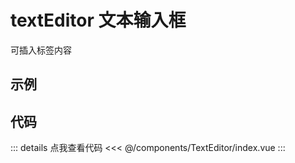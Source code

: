 <script setup lang="ts">
    import Example from './components/example.vue'
</script>

# textEditor 文本输入框

可插入标签内容

## 示例

<!-- 示例代码 -->
<Example />

## 代码

::: details 点我查看代码
<<< @/components/TextEditor/index.vue
:::
